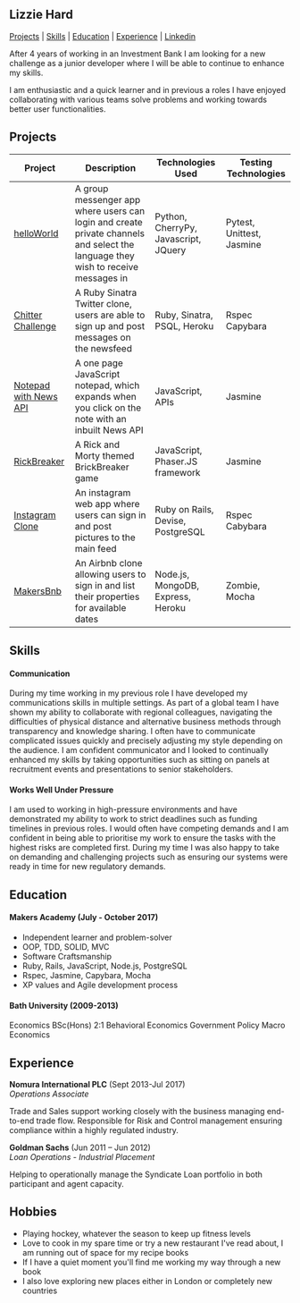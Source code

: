 ## Lizzie Hard

[Projects](#projects) | [Skills](#skills) | [Education](#education) | [Experience](#experience) | [Linkedin](https://www.linkedin.com/in/lizzie-hard-559960aa)

<p>After 4 years of working in an Investment Bank I am looking for a new challenge as a junior developer where I will be able to continue to enhance my skills. </p>

<p>I am enthusiastic and a quick learner and in previous a roles I have enjoyed collaborating with various teams solve problems and working towards better user functionalities.</p>

## Projects

Project | Description | Technologies Used | Testing Technologies
--- | --- | --- | ---
[helloWorld](https://github.com/manoadamro/Mapp)| A group messenger app where users can login and create private channels and select the language they wish to receive messages in| Python, CherryPy, Javascript, JQuery| Pytest, Unittest, Jasmine
[Chitter Challenge](https://github.com/LizH90/chitter-challenge)| A Ruby Sinatra Twitter clone, users are able to sign up and post messages on the newsfeed | Ruby, Sinatra, PSQL, Heroku | Rspec Capybara
[Notepad with News API](https://github.com/david-div/DwepsNotePad) | A one page JavaScript notepad, which expands when you click on the note with an inbuilt News API | JavaScript, APIs | Jasmine
[RickBreaker](https://github.com/ofrost617/slofe-brickbreaker)| A Rick and Morty themed BrickBreaker game | JavaScript, Phaser.JS framework | Jasmine
[Instagram Clone](https://github.com/LizH90/instagram/blob/master/README.md)|An instagram web app where users can sign in and post pictures to the main feed | Ruby on Rails, Devise, PostgreSQL | Rspec Cabybara
[MakersBnb](https://github.com/willjsporter/makersbnb)|An Airbnb clone allowing users to sign in and list their properties for available dates|Node.js, MongoDB, Express, Heroku | Zombie, Mocha 

## Skills

#### Communication

During my time working in my previous role I have developed my communications skills in multiple settings. As part of a global team I have shown my ability to collaborate with regional colleagues, navigating the difficulties of physical distance and alternative business methods through transparency and knowledge sharing.
I often have to communicate complicated issues quickly and precisely adjusting my style depending on the audience. I am confident communicator and I looked to continually enhanced my skills by taking opportunities such as sitting on panels at recruitment events and presentations to senior stakeholders.


#### Works Well Under Pressure

I am used to working in high-pressure environments and have demonstrated my ability to work to strict deadlines such as funding timelines in previous roles.  I would often have competing demands and I am confident in being able to prioritise my work to ensure the tasks with the highest risks are completed first. During my time I was also happy to take on demanding and challenging projects such as ensuring our systems were ready in time for new regulatory demands.

## Education

#### Makers Academy (July - October 2017)

- Independent learner and problem-solver
- OOP, TDD, SOLID, MVC
- Software Craftsmanship
- Ruby, Rails, JavaScript, Node.js, PostgreSQL
- Rspec, Jasmine, Capybara, Mocha
- XP values and Agile development process

#### Bath University (2009-2013)

Economics BSc(Hons) 2:1
  Behavioral Economics
  Government Policy
  Macro Economics


## Experience

**Nomura International PLC** (Sept 2013-Jul 2017)    
*Operations Associate*

Trade and Sales support working closely with the business managing end-to-end trade flow.
Responsible for Risk and Control management ensuring compliance within a highly regulated industry.

**Goldman Sachs** (Jun 2011 – Jun 2012)   
*Loan Operations - Industrial Placement*

Helping to operationally manage the Syndicate Loan portfolio in both participant and agent capacity.  

## Hobbies

- Playing hockey, whatever the season to keep up fitness levels
- Love to cook in my spare time or try a new restaurant I've read about, I am running out of space for my recipe books
- If I have a quiet moment you'll find me working my way through a new book
- I also love exploring new places either in London or completely new countries
